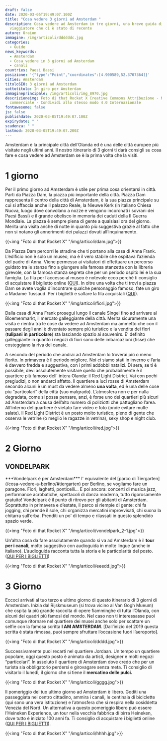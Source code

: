 ```yaml
---
draft: false
date: 2020-03-05T19:49:07.100Z
title: "Cosa vedere 3 giorni ad Amsterdam "
description: Cosa vedere ad Amsterdam in tre giorni, una breve guida di un
  viaggiatore che ci è stato di recente
autore: Oraion
immagine: /img/articoli/ddddddc.jpg
categories:
  - Guide
news_keywords:
  - Amsterdam
  - Cosa vedere in 3 giorni ad Amsterdam
  - canali
countries: Paesi Bassi
posizione: '{"type":"Point","coordinates":[4.900589,52.3707364]}'
cities: Amsterdam
titoloSEO: 3 giorni ad Amsterdam
sottotitolo: In giro per Amsterdam
immagineprincipale: /img/articoli/img_8970.jpg
descrizioneimg: Foto di that Rocket X Creative Commons Attribuzione - Non
  commerciale - Condividi allo stesso modo 4.0 Internazionale
fontawesome: false
js: false
publishdate: 2020-03-05T19:49:07.100Z
expirydate: " "
scadenza: " "
lastmod: 2020-03-05T19:49:07.200Z
---
```

Amsterdam è la principale città dell’Olanda ed è una delle città europee più visitate negli ultimi anni. Il nostro itinerario di 3 giorni ti darà consigli su cosa fare e cosa vedere ad Amsterdam se è la prima volta che la visiti.

<h1>1 giorno</h1>

Per il primo giorno ad Amsterdam è utile per prima cosa orientarsi in città. Parti da Piazza Dam, la piazza più importante della città. Piazza Dam rappresenta il centro della città di Amsterdam, è la sua piazza principale su cui si affaccia anche il palazzo Reale, la Nieuwe Kerk (in italiano Chiesa Nuova, luogo dove convolano a nozze e vengono incoronati i sovrani dei Paesi Bassi) e il grande obelisco in memoria dei caduti della II Guerra Mondiale. La piazza è sempre piena di gente a qualsiasi ora del giorno. Merita una visita anche di notte in quanto più suggestiva grazie al fatto che non si notano gli annerimenti dei palazzi dovuti all’inquinamento.

{{<img "Foto di that Rocket X" "/img/articoli/dam.jpg">}}

Da Piazza Dam percorri le stradine che ti portano alla casa di Anna Frank.  L’edificio non è solo un museo, ma è il vero stabile che ospitava l’azienda del padre di Anna. Viene permesso ai visitatori di effettuare un percorso guidato tra le stanze fino a giungere alla famosa stanzetta con la libreria girevole, con la famosa stanza segreta che per un periodo ospitò lei e la sua famiglia. La fila per l’accesso al museo è notevole ecco perché ti consiglio di acquistare il biglietto online ([QUI](https://www.getyourguide.com/amsterdam-l36/amsterdam-life-of-anne-frank-walking-tour-t250362/?partner_id=CSSHL9T&utm_medium=online_publisher&utm_source=thatrocketx@protonmail.com&placement=content-middle&cmp=amsterdam)).  In oltre una volta che ti trovi a piazza Dam se avete voglia d’incontrare qualche personaggio famoso, fate un giro a Madame Tussaud. Per i biglietti e saltare la fila acquistali ([QUI](https://www.getyourguide.com/amsterdam-l36/vip-fasttrack-entrance-madame-tussauds-amsterdam-t36506/?partner_id=CSSHL9T&utm_medium=online_publisher&utm_source=thatrocketx@protonmail.com&placement=content-middle&cmp=amsterdam)).

{{<img "Foto di that Rocket X" "/img/articoli/fiori.jpg">}}

Dalla casa di Anna Frank prosegui lungo il canale Singel fino ad arrivare al Bloemenmarkt, il mercato galleggiante della città. Merita sicuramente una visita e rientra tra le cose da vedere ad Amsterdam ma ammetto che con il passare degli anni è diventato sempre più turistico e la vendita dei fiori (**tulipani in particolare**) sta lasciando spazio ai souvenirs. E’ definito galleggiante in quanto i negozi di fiori sono delle imbarcazioni (fisse) che costeggiano la riva del canale.

A secondo del periodo che andrai ad Amsterdam lo troverai più o meno fiorito. In primavera è il periodo migliore. Noi ci siamo stati in inverno e l’aria è davvero fredda e suggestiva, con i primi addobbi natalizi. Di sera, se ti è possibile, devi assolutemente visitare quello che probabilmente è il quartiere più famoso dell' intera Olanda: il Red Light District. Vai con pochi pregiudizi, o non andarci affatto. Il quartiere a luci rosse di Amsterdam secondo alcuni è un must da vedere almeno **una volta**, ed è una delle cose piu “particolari” della città (suo malgrado). L’atmosfera non e per nulla degradata, come si possa pensare, anzi, è forse uno dei quartieri più sicuri ad Amsterdam a causa dell’alto numero di poliziotti che pattugliano l’area. All’interno del quartiere è vietato fare video e foto (onde evitare multe salate). Il Red Light District è un posto molto turistico, pieno di gente che osserva le vetrine (o meglio le ragazze in vetrina), sexy shop e night club.

{{<img "Foto di that Rocket X" "/img/articoli/red.jpg">}}

<h1>2 Giorno</h1>

<h2>VONDELPARK</h2>
***Vondelpark è per Amsterdam*** l' equivalente del [parco di Tiergarten](/cosa-vedere-a-berlino/#tiergarten) per Berlino, se vogliamo fare un paragone. Fiori, laghetti, ponticelli… E poi ancora: concerti di musica jazz, performance acrobatiche, spettacoli di danza moderna, tutto rigorosamente gratuito! Vondelpark è il punto di ritrovo per gli abitanti di Amsterdam. Soprattutto in primavera e d’estate, il parco si riempie di gente: chi fa jogging, chi prende il sole, chi organizza mercatini improvvisati, chi suona la chitarra sull’erba. Prenditi un po' di tempo e rilassati in questo splendido spazio verde.

{{<img "Foto di that Rocket X" "/img/articoli/vondelpark_2-1.jpg">}}

Un’altra cosa da fare assolutamente quando si va ad Amsterdam è il **tour per i canali**, molto suggestivo con audioguida in molte lingue (anche in italiano). L’audioguida racconta tutta la storia e le particolarità del posto. ([QUI PER I BIGLIETTI](https://www.getyourguide.com/amsterdam-l36/amsterdam-canal-cruise-t56671/?partner_id=CSSHL9T&utm_medium=online_publisher&utm_source=thatrocketx@protonmail.com&placement=content-middle&cmp=amsterdam/)) 

{{<img "Foto di that Rocket X" "/img/articoli/eeedd.jpg">}}

<h1>3 Giorno</h1>

Eccoci arrivati al tuo terzo e ultimo giorno di questo itinerario di 3 giorni di Amsterdam. Inizia dal Rijskmuseum (si trova vicino al Van Gogh Mueum) che ospita la più grande raccolta di opere fiamminghe di tutta l’Olanda, con alcuni dei quadri più famosi del mondo. Nel caso non ti interessasse puoi comunque ritornare nel quartiere dei musei anche solo per scattare un selfie con la famosa scritta **I AM AMSTERDAM**. \[Dall’inizio del 2019 questa scritta è stata rimossa, puoi sempre sfruttare l’occasione fuori l’aeroporto].

{{<img "Foto di that Rocket X" "/img/articoli/dddd.jpg">}}

Successivamente puoi recarti nel quartiere Jordaan. Un tempo un quartiere popolare, oggi questo posto è animato da artisti, designer e molti negozi “particolari”. In assoluto il quartiere di Amsterdam dove credo che per un turista sia obbligatorio perdersi e girovagare senza meta. Ti consiglio di visitarlo il lunedì, il giorno che si tiene il **mercatino delle pulci.**

{{<img "Foto di that Rocket X" "/img/articoli/gggg.jpg">}}

Il pomeriggio del tuo ultimo giorno ad Amsterdam è libero. Goditi una passeggiata nel centro cittadino, ammira i canali, le centinaia di biciclette (qui sono una vera istituzione) e l’atmosfera che si respira nella cosiddetta Venezia del Nord. Un alternativa a questo pomeriggio libero può essere l’Heineken Experience, un tour nella vecchia fabbrica di birra Heineken, dove tutto è iniziato 100 anni fa. Ti consiglio di acquistare i biglietti online ([QUI PER I BIGLIETTI](https://www.getyourguide.com/amsterdam-l36/heineken-experience-ticket-t205012/?partner_id=CSSHL9T&utm_medium=online_publisher&utm_source=thatrocketx@protonmail.com&placement=content-middle&cmp=amsterdam/)).

{{<img "Foto di that Rocket X"  "/img/articoli/hhhh.jpg">}}
